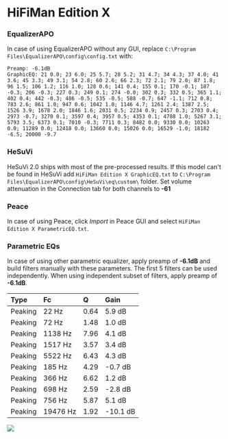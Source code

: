 # HiFiMan Edition X

### EqualizerAPO
In case of using EqualizerAPO without any GUI, replace `C:\Program Files\EqualizerAPO\config\config.txt`
with:
```
Preamp: -6.1dB
GraphicEQ: 21 0.0; 23 6.0; 25 5.7; 28 5.2; 31 4.7; 34 4.3; 37 4.0; 41 3.6; 45 3.3; 49 3.1; 54 2.8; 60 2.6; 66 2.3; 72 2.1; 79 2.0; 87 1.8; 96 1.5; 106 1.2; 116 1.0; 128 0.6; 141 0.4; 155 0.1; 170 -0.1; 187 -0.3; 206 -0.3; 227 0.3; 249 0.1; 274 -0.0; 302 0.3; 332 0.5; 365 1.1; 402 0.4; 442 -0.3; 486 -0.5; 535 -0.5; 588 -0.7; 647 -1.1; 712 0.8; 783 2.6; 861 1.0; 947 0.6; 1042 1.0; 1146 4.7; 1261 2.4; 1387 2.5; 1526 3.9; 1678 2.0; 1846 1.6; 2031 0.5; 2234 0.9; 2457 0.3; 2703 0.4; 2973 -0.7; 3270 0.1; 3597 0.4; 3957 0.5; 4353 0.1; 4788 1.0; 5267 3.1; 5793 3.5; 6373 0.1; 7010 -0.3; 7711 0.3; 8482 0.0; 9330 0.0; 10263 0.0; 11289 0.0; 12418 0.0; 13660 0.0; 15026 0.0; 16529 -1.0; 18182 -6.5; 20000 -9.7
```

### HeSuVi
HeSuVi 2.0 ships with most of the pre-processed results. If this model can't be found in HeSuVi add
`HiFiMan Edition X GraphicEQ.txt` to `C:\Program Files\EqualizerAPO\config\HeSuVi\eq\custom\` folder.
Set volume attenuation in the Connection tab for both channels to **-61**

### Peace
In case of using Peace, click *Import* in Peace GUI and select `HiFiMan Edition X ParametricEQ.txt`.

### Parametric EQs
In case of using other parametric equalizer, apply preamp of **-6.1dB** and build filters manually
with these parameters. The first 5 filters can be used independently.
When using independent subset of filters, apply preamp of **-6.1dB**.

| Type    | Fc       |    Q | Gain     |
|:--------|:---------|:-----|:---------|
| Peaking | 22 Hz    | 0.64 | 5.9 dB   |
| Peaking | 72 Hz    | 1.48 | 1.0 dB   |
| Peaking | 1138 Hz  | 7.96 | 4.1 dB   |
| Peaking | 1517 Hz  | 3.57 | 3.4 dB   |
| Peaking | 5522 Hz  | 6.43 | 4.3 dB   |
| Peaking | 185 Hz   | 4.29 | -0.7 dB  |
| Peaking | 366 Hz   | 6.62 | 1.2 dB   |
| Peaking | 698 Hz   | 2.59 | -2.8 dB  |
| Peaking | 756 Hz   | 5.87 | 5.1 dB   |
| Peaking | 19476 Hz | 1.92 | -10.1 dB |

![](https://raw.githubusercontent.com/jaakkopasanen/AutoEq/master/results/rtings/avg/HiFiMan%20Edition%20X/HiFiMan%20Edition%20X.png)